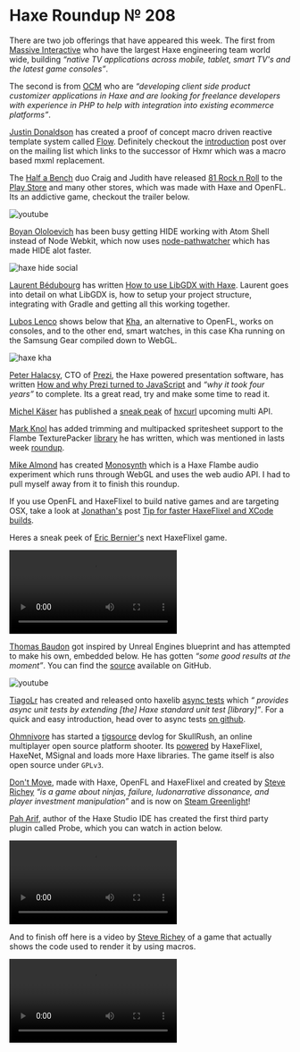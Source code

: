[_template]: ../templates/roundup.html
[“”]: a ""
# Haxe Roundup № 208

There are two job offerings that have appeared this week. The first from
[Massive Interactive] who have the largest Haxe engineering team world wide, building
_“native TV applications across mobile, tablet, smart TV's and the latest game 
consoles”_.

The second is from [OCM] who are _“developing client side product customizer applications in
Haxe and are looking for freelance developers with experience in PHP to help with
integration into existing ecommerce platforms”_.

[Justin Donaldson][gh1] has created a proof of concept macro driven reactive template
system called [Flow]. Definitely checkout the [introduction][l1] post over on the mailing
list which links to the successor of Hxmr which was a macro based mxml replacement.

The [Half a Bench][tw8] duo Craig and Judith have released [81 Rock n Roll] to the 
[Play Store][l6] and many other stores, which was made with Haxe and OpenFL. Its 
an addictive game, checkout the trailer below.

![youtube](VFxFCPbtfz0)

[Boyan Ololoevich][tw7] has been busy getting HIDE working with Atom Shell instead
of Node Webkit, which now uses [node-pathwatcher] which has made HIDE alot faster.

![haxe hide social](/img/208/hide.png "HIDE running in atom-shell")

[Laurent Bédubourg][tw1] has written [How to use LibGDX with Haxe][l2]. Laurent goes
into detail on what LibGDX is, how to setup your project structure, integrating with Gradle
and getting all this working together.

[Lubos Lenco][tw2] shows below that [Kha], an alternative to OpenFL, works on consoles,
and to the other end, smart watches, in this case Kha running on the Samsung Gear compiled down to WebGL.

![haxe kha](/img/208/khawatch.jpg "Kha running on the Samsung Gear")

[Peter Halacsy][tw6], CTO of [Prezi], the Haxe powered presentation software, has
written [How and why Prezi turned to JavaScript][l5] and _“why it took four years”_
to complete. Its a great read, try and make some time to read it.

[Michel Käser][tw3] has published a [sneak peak][l3] of [hxcurl] upcoming multi API.

[Mark Knol][tw4] has added trimming and multipacked spritesheet support to the Flambe
TexturePacker [library][l4] he has written, which was mentioned in lasts week [roundup].

[Mike Almond][tw5] has created [Monosynth] which is a Haxe Flambe audio experiment
which runs through WebGL and uses the web audio API. I had to pull myself away from it
to finish this roundup.

If you use OpenFL and HaxeFlixel to build native games and are targeting OSX, take
a look at [Jonathan's][tw9] post [Tip for faster HaxeFlixel and XCode builds][l7].

Heres a sneak peek of [Eric Bernier's][tw15] next HaxeFlixel game.

![haxe haxeflixel](/img/208/eric.mp4 "Early look of @ericmbernier next HaxeFlixel game")

[Thomas Baudon][tw10] got inspired by Unreal Engines blueprint and has attempted to
make his own, embedded below. He has gotten _“some good results at the moment”_. You
can find the [source][l8] available on GitHub.

![youtube](7mPa981VVQA)

[TiagoLr][tw11] has created and released onto haxelib [async tests][l9] which _“
provides async unit tests by extending [the] Haxe standard unit test [library]”_. For 
a quick and easy introduction, head over to async tests [on github][l10].

[Ohmnivore][tw12] has started a [tigsource][l11] devlog for SkullRush, an online
multiplayer open source platform shooter. Its [powered][l12] by HaxeFlixel, HaxeNet,
MSignal and loads more Haxe libraries. The game itself is also open source under
`GPLv3`.

[Don't Move][l13], made with Haxe, OpenFL and HaxeFlixel and created by
[Steve Richey][tw13] _“is a game about ninjas, failure, ludonarrative dissonance,
and player investment manipulation”_ and is now on [Steam Greenlight][l14]!

[Pah Arif][tw14], author of the Haxe Studio IDE has created the first third party
plugin called Probe, which you can watch in action below.

![haxe studio ide](/img/208/variable-tracking.mp4 "Haxe Studio Variable Tracking")

And to finish off here is a video by [Steve Richey][tw13] of a game that
actually shows the code used to render it by using macros.

![haxe macro rabbit](/img/208/rabbitconsole.mp4 "Macro Magic")

[gh1]: https://github.com/jdonaldson "@jdonaldson"
	
[tw1]: https://twitter.com/labe_me "@labe_me"
[tw2]: https://twitter.com/luboslenco "@luboslenco"
[tw3]: https://twitter.com/frontenderch "@frontenderch"
[tw4]: https://twitter.com/mknol "@mknol"
[tw5]: https://twitter.com/mikedotalmond "@mikedotalmond"
[tw6]: https://twitter.com/halacsy "@halacsy"
[tw7]: https://twitter.com/As3Boyan "@As3Boyan"
[tw8]: https://twitter.com/halfabench "@halfabench"
[tw9]: https://twitter.com/jonathanhirz "@jonathanhirz"
[tw10]: https://twitter.com/thomas_baudon "@thomas_baudon"
[tw11]: https://twitter.com/prog4mr "@prog4mr"
[tw12]: https://twitter.com/Ohmnivorus "@Ohmnivorus"
[tw13]: https://twitter.com/stvr_tweets "@stvr_tweets"
[tw14]: https://twitter.com/misterpah "@misterpah"
[tw15]: https://twitter.com/ericmbernier "@ericmbernier"

[l1]: https://groups.google.com/forum/#!topic/haxelang/GhAvvT3gBPM "Flow: A reactive template POC"
[l2]: http://labe.me/en/blog/posts/2014-05-05-libgdx-with-haxe.html#.U71Jn_ldWSo "How to use LibGDX with Haxe"
[l3]: http://drops.frontender.ch/7VYJ/3YPQxiOI "HxCurl Multi API Preview"
[l4]: https://github.com/aduros/flambe/issues/272#issuecomment-47893422 "TexturePacker support for Flambe on GitHub"
[l5]: https://medium.com/prezi-engineering/56e0ca57d135 "How and why Prezi turned to JavaScript"
[l6]: https://play.google.com/store/apps/details?id=com.halfabench "81 Rock n Roll on the Play Store"
[l7]: http://jonathanhirz.com/2014/07/03/haxeflixel-tip/ "HaxeFlixel and XCode tip for faster builds"
[l8]: https://github.com/TBaudon/Nodax "Nodax on GitHub"
[l9]: http://lib.haxe.org/p/async-tests "Async Tests on HaxeLib"
[l10]: https://github.com/ProG4mr/asynctests "Async Tests on GitHub"
[l11]: http://forums.tigsource.com/index.php?topic=41836.0 "SkullRush devlog on Tigsource"
[l12]: https://github.com/Ohmnivore/SkullRush#powered-by "SkullRush powered by Haxe, OpenFL, HaxeFlixel and more"
[l13]: http://steverichey.com/dontmove/ "Don't Move"
[l14]: http://steamcommunity.com/sharedfiles/filedetails/?id=237086399 "Don't Move on Steam Greenlight"
	
[81 rock n roll]: http://halfabench.com/81.html "81 Rock n Roll"
[node-pathwatcher]: https://github.com/atom/node-pathwatcher "Path Watcher Node Module on GitHub"
[prezi]: http://prezi.com/index/1/ "Prezi Presentation Software"
[monosynth]: http://mikedotalmond.github.io/web-audio/ "Monosynth"
[roundup]: //haxe.io/roundups/207/ "Haxe Roundup № 207"
[hxcurl]: https://github.com/MaddinXx/hxcurl "HxCurl on GitHub"
[kha]: https://github.com/KTXSoftware/Kha "Kha the worlds most portable software platform"
[flow]: https://github.com/jdonaldson/flow "Flow on GitHub"
[massive interactive]: http://massiveinteractive.com/hiring "Massive Interactive are hiring!"
[ocm]: https://groups.google.com/d/msg/haxelang/tCK9IxvEwjY/I-UmPoR2BBIJ "OCM are hiring Freelance Haxe PHP developers!"